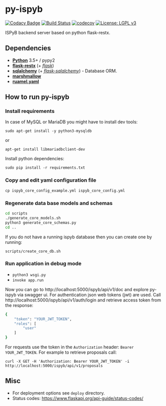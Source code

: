 # py-ispyb

[![Codacy Badge](https://api.codacy.com/project/badge/Grade/301f7c319e504a94950e7798bdb8cd31)](https://www.codacy.com/manual/IvarsKarpics/py-ispyb?utm_source=github.com&amp;utm_medium=referral&amp;utm_content=ispyb/py-ispyb&amp;utm_campaign=Badge_Grade)
[![Build Status](https://travis-ci.org/ispyb/py-ispyb.svg?branch=master)](https://travis-ci.org/ispyb/py-ispyb)
[![codecov](https://codecov.io/gh/ispyb/py-ispyb/branch/master/graph/badge.svg)](https://codecov.io/gh/ispyb/py-ispyb)
[![License: LGPL v3](https://img.shields.io/badge/License-LGPL%20v3-blue.svg)](https://www.gnu.org/licenses/lgpl-3.0)


ISPyB backend server based on python flask-restx.


## Dependencies

* [**Python**](https://www.python.org/) 3.5+ / pypy2
* [**flask-restx**](https://github.com/python-restx/flask-restx) (+
  [*flask*](http://flask.pocoo.org/))
* [**sqlalchemy**](http://www.sqlalchemy.org/) (+
  [*flask-sqlalchemy*](http://flask-sqlalchemy.pocoo.org/)) - Database ORM.
* [**marshmallow**](http://marshmallow.rtfd.org/)
* [**ruamel.yaml**](https://pypi.org/project/ruamel.yaml/)


## How to run py-ispyb

### Install requirements

In case of MySQL or MariaDB you might have to install dev tools:

`sudo apt-get install -y python3-mysqldb`

or

`apt-get install libmariadbclient-dev`

Install python dependencies:

`sudo pip install -r requirements.txt`

### Copy and edit yaml configuration file

`cp ispyb_core_config_example.yml ispyb_core_config.yml`

### Regenerate data base models and schemas

```bash
cd scripts
./generate_core_models.sh
python3 generate_core_schemas.py
cd ..
```

If you do not have a running ispyb database then you can create one by running:

`scripts/create_core_db.sh`


### Run application in debug mode

* `python3 wsgi.py`
* `invoke app.run`

Now you can go to http://localhost:5000/ispyb/api/v1/doc and explore py-ispyb via swagger ui.
For authentication json web tokens (jwt) are used. Call http://localhost:5000/ispyb/api/v1/auth/login and retrieve access token from the response:

```bash
{
    "token": "YOUR_JWT_TOKEN",
    "roles": [
        "user"
    ]
}
```
For requests use the token in the `Authorization` header: `Bearer YOUR_JWT_TOKEN`. For example to retrieve proposals call:

`curl -X GET -H 'Authorization: Bearer YOUR_JWT_TOKEN' -i http://localhost:5000/ispyb/api/v1/proposals`

## Misc

* For deployment options see `deploy` directory.
* Status codes: https://www.flaskapi.org/api-guide/status-codes/

